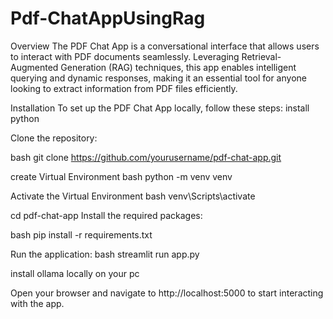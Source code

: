# Pdf-ChatAppUsingRag
Overview The PDF Chat App is a conversational interface that allows users to interact with PDF documents seamlessly. Leveraging Retrieval-Augmented Generation (RAG) techniques, this app enables intelligent querying and dynamic responses, making it an essential tool for anyone looking to extract information from PDF files efficiently.



Installation
To set up the PDF Chat App locally, follow these steps:
install python 

Clone the repository:

bash
git clone https://github.com/yourusername/pdf-chat-app.git

create Virtual Environment
bash 
python -m venv venv

Activate the Virtual Environment
bash 
venv\Scripts\activate

cd pdf-chat-app
Install the required packages:

bash
pip install -r requirements.txt


Run the application:
bash
streamlit run app.py

install ollama locally on your pc 

Open your browser and navigate to http://localhost:5000 to start interacting with the app.
